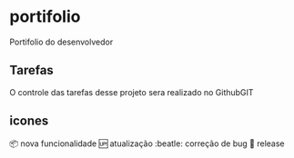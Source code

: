 # portifolio
Portifolio do desenvolvedor

## Tarefas

O controle das tarefas desse projeto sera realizado no GithubGIT

## icones

:package: nova funcionalidade
:up: atualização
:beatle: correção de bug
:checkered_flag: release